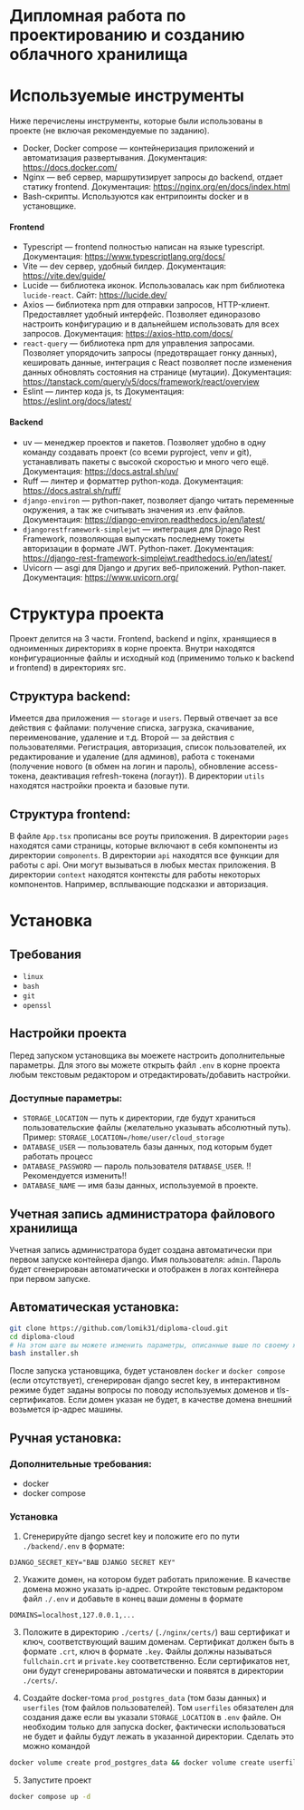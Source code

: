 # Дипломная работа по проектированию и созданию облачного хранилища

# Используемые инструменты
Ниже перечислены инструменты, которые были использованы в проекте (не включая рекомендуемые по заданию).
- Docker, Docker compose — контейнеризация приложений и автоматизация развертывания.
  Документация: https://docs.docker.com/
- Nginx — веб сервер, маршрутизирует запросы до backend, отдает статику frontend.
  Документация: https://nginx.org/en/docs/index.html
- Bash-скрипты. Используются как ентрипоинты docker и в установщике.
#### Frontend
- Typescript — frontend полностью написан на языке typescript.
  Документация: https://www.typescriptlang.org/docs/
- Vite — dev сервер, удобный билдер.
  Документация: https://vite.dev/guide/
- Lucide — библиотека иконок. Использовалась как npm библиотека `lucide-react`.
  Сайт: https://lucide.dev/
- Axios — библиотека npm для отправки запросов, HTTP-клиент. Предоставляет удобный интерфейс. Позволяет единоразово настроить конфигурацию и в дальнейшем использовать для всех запросов.
  Документация: https://axios-http.com/docs/
- `react-query` — библиотека npm для управления запросами. Позволяет упорядочить запросы (предотвращает гонку данных), кешировать данные, интеграция с React позволяет после изменения данных обновлять состояния на странице (мутации).
  Документация: https://tanstack.com/query/v5/docs/framework/react/overview
- Eslint — линтер кода js, ts
  Документация: https://eslint.org/docs/latest/
#### Backend
- uv — менеджер проектов и пакетов. Позволяет удобно в одну команду создавать проект (со всеми pyproject, venv и git), устанавливать пакеты с высокой скоростью и много чего ещё.
  Документация: https://docs.astral.sh/uv/
- Ruff — линтер и форматтер python-кода.
  Документация: https://docs.astral.sh/ruff/
- `django-environ` — python-пакет, позволяет django читать переменные окружения, а так же считывать значения из .env файлов.
  Документация: https://django-environ.readthedocs.io/en/latest/
- `djangorestframework-simplejwt` — интеграция для Djnago Rest Framework, позволяющая выпускать последнему токеты авторизации в формате JWT. Python-пакет.
  Документация: https://django-rest-framework-simplejwt.readthedocs.io/en/latest/
- Uvicorn — asgi для Django и других веб-приложений. Python-пакет.
  Документация: https://www.uvicorn.org/


# Структура проекта
Проект делится на 3 части. Frontend, backend и nginx, хранящиеся в одноименных директориях в корне проекта. Внутри находятся конфигурационные файлы и исходный код (применимо только к backend и frontend) в директориях src.
## Структура backend:
Имеется два приложения — `storage` и `users`. Первый отвечает за все действия с файлами: получение списка, загрузка, скачивание, переименование, удаление и т.д. Второй — за действия с пользователями. Регистрация, авторизация, список пользователей, их редактирование и удаление (для админов), работа с токенами (получение нового (в обмен на логин и пароль), обновление access-токена, деактивация refresh-токена (логаут)).
В директории `utils` находятся настройки проекта и базовые пути.
## Структура frontend:
В файле `App.tsx` прописаны все роуты приложения.
В директории `pages` находятся сами страницы, которые включают в себя компоненты из директории `components`.
В директории `api` находятся все функции для работы с api. Они могут вызываться в любых местах приложения.
В директории `context` находятся контексты для работы некоторых компонентов. Например, всплывающие подсказки и авторизация.

# Установка

## Требования
- `linux`
- `bash`
- `git`
- `openssl`

## Настройки проекта
Перед запуском установщика вы моежете настроить дополнительные параметры. Для этого вы можете открыть файл `.env` в корне проекта любым текстовым редактором и отредактировать/добавить настройки.

### Доступные параметры:
- `STORAGE_LOCATION` — путь к директории, где будут храниться пользовательские файлы (желательно указывать абсолютный путь).
  Пример: `STORAGE_LOCATION=/home/user/cloud_storage`
- `DATABASE_USER` — пользователь базы данных, под которым будет работать процесс
- `DATABASE_PASSWORD` — пароль пользователя `DATABASE_USER`. !!Рекомендуется изменить!!
- `DATABASE_NAME` — имя базы данных, используемой в проекте.

## Учетная запись администратора файлового хранилища
Учетная запись администратора будет создана автоматически при первом запуске контейнера django. Имя пользователя: `admin`. Пароль будет сгенерирован автоматически и отображен в логах контейнера при первом запуске.

## Автоматическая установка:

```bash
git clone https://github.com/lomik31/diploma-cloud.git
cd diploma-cloud
# На этом шаге вы можете изменить параметры, описанные выше по своему желанию
bash installer.sh
```

После запуска установщика, будет установлен `docker` и `docker compose` (если отсутствует), сгенерирован django secret key, в интерактивном режиме будет заданы вопросы по поводу используемых доменов и tls-сертификатов. Если домен указан не будет, в качестве домена внешний возьмется ip-адрес машины.

## Ручная установка:
### Дополнительные требования:
- docker
- docker compose
### Установка
1. Сгенерируйте django secret key и положите его по пути `./backend/.env` в формате:
  ```env
  DJANGO_SECRET_KEY="ВАШ DJANGO SECRET KEY"
  ```
2. Укажите домен, на котором будет работать приложение. В качестве домена можно указать ip-адрес.
  Откройте текстовым редактором файл `./.env` и добавьте в конец ваши домены в формате
  ```env
  DOMAINS=localhost,127.0.0.1,...
  ```
3. Положите в директорию `./certs/` (`./nginx/certs/`) ваш сертификат и ключ, соответствующий вашим доменам. Сертификат должен быть в формате `.crt`, ключ в формате `.key`. Файлы должны называться `fullchain.crt` и `private.key` соответственно. Если сертификатов нет, они будут сгенерированы автоматически и появятся в директории `./certs/`.

4. Создайте docker-тома `prod_postgres_data` (том базы данных) и `userfiles` (том файлов пользователей). Том `userfiles` обязателен для создания даже если вы указали `STORAGE_LOCATION` в `.env` файле. Он необходим только для запуска docker, фактически использоваться не будет и файлы будут лежать в указанной директории.
  Сделать это можно командой
  ```bash
  docker volume create prod_postgres_data && docker volume create userfiles
  ```
5. Запустите проект
  ```bash
  docker compose up -d
  ```
